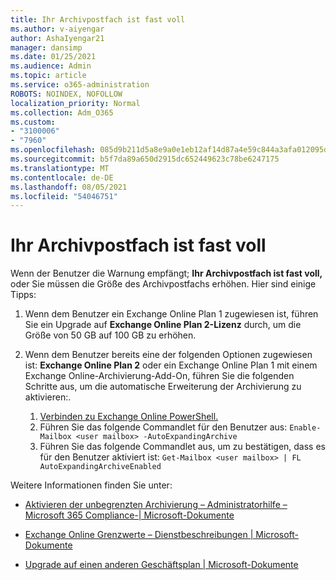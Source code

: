 ```yaml
---
title: Ihr Archivpostfach ist fast voll
ms.author: v-aiyengar
author: AshaIyengar21
manager: dansimp
ms.date: 01/25/2021
ms.audience: Admin
ms.topic: article
ms.service: o365-administration
ROBOTS: NOINDEX, NOFOLLOW
localization_priority: Normal
ms.collection: Adm_O365
ms.custom:
- "3100006"
- "7960"
ms.openlocfilehash: 085d9b211d5a8e9a0e1eb12af14d87a4e59c844a3afa012095dfd60db316ad14
ms.sourcegitcommit: b5f7da89a650d2915dc652449623c78be6247175
ms.translationtype: MT
ms.contentlocale: de-DE
ms.lasthandoff: 08/05/2021
ms.locfileid: "54046751"
---
```

# <a name="your-archive-mailbox-is-almost-full"></a>Ihr Archivpostfach ist fast voll

Wenn der Benutzer die Warnung empfängt; **Ihr Archivpostfach ist fast voll,** oder Sie müssen die Größe des Archivpostfachs erhöhen. Hier sind einige Tipps:

1. Wenn dem Benutzer ein Exchange Online Plan 1 zugewiesen ist, führen Sie ein Upgrade auf **Exchange Online Plan 2-Lizenz** durch, um die Größe von 50 GB auf 100 GB zu erhöhen.
1. Wenn dem Benutzer bereits eine der folgenden Optionen zugewiesen ist: **Exchange Online Plan 2** oder ein Exchange Online Plan 1 mit einem Exchange Online-Archivierung-Add-On, führen Sie die folgenden Schritte aus, um die automatische Erweiterung der Archivierung zu aktivieren:.
 
    1. [Verbinden zu Exchange Online PowerShell.](https://docs.microsoft.com/powershell/exchange/connect-to-exchange-online-powershell?view=exchange-ps&preserve-view=true)
    2. Führen Sie das folgende Commandlet für den Benutzer aus:  `Enable-Mailbox <user mailbox> -AutoExpandingArchive`
    1. Führen Sie das folgende Commandlet aus, um zu bestätigen, dass es für den Benutzer aktiviert ist:  `Get-Mailbox <user mailbox> | FL AutoExpandingArchiveEnabled`

Weitere Informationen finden Sie unter:

- [Aktivieren der unbegrenzten Archivierung – Administratorhilfe – Microsoft 365 Compliance-| Microsoft-Dokumente](https://docs.microsoft.com/microsoft-365/compliance/enable-unlimited-archiving?view=o365-worldwide&preserve-view=true)

- [Exchange Online Grenzwerte – Dienstbeschreibungen | Microsoft-Dokumente](https://docs.microsoft.com/office365/servicedescriptions/exchange-online-service-description/exchange-online-limits?redirectedfrom=MSDN#storage-limits-across-standalone-plans)

- [Upgrade auf einen anderen Geschäftsplan | Microsoft-Dokumente](https://docs.microsoft.com/microsoft-365/commerce/subscriptions/upgrade-to-different-plan?view=o365-worldwide&preserve-view=true)

